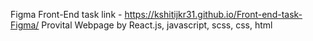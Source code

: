 Figma Front-End task 
link - https://kshitijkr31.github.io/Front-end-task-Figma/
Provital Webpage by 
React.js, javascript, scss, css, html

